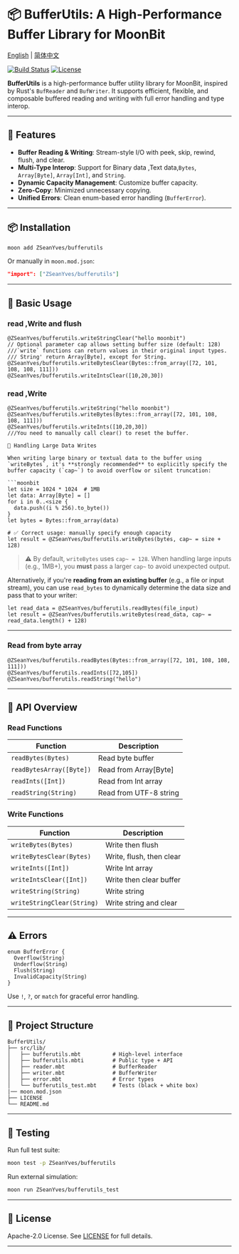 # 📦 BufferUtils: A High-Performance Buffer Library for MoonBit

[English](https://github.com/ZSeanYves/BufferUtils/blob/main/README.md) | [简体中文](https://github.com/ZSeanYves/BufferUtils/blob/main/README_zh_CN.md)

[![Build Status](https://img.shields.io/github/actions/workflow/status/ZSeanYves/BufferUtils/bufferutils-ci.yml)](https://github.com/ZSeanYves/BufferUtils/actions)
[![License](https://img.shields.io/github/license/ZSeanYves/BufferUtils)](LICENSE)

**BufferUtils** is a high-performance buffer utility library for MoonBit, inspired by Rust's `BufReader` and `BufWriter`. It supports efficient, flexible, and composable buffered reading and writing with full error handling and type interop.

---

## 🚀 Features
- **Buffer Reading & Writing**: Stream-style I/O with peek, skip, rewind, flush, and clear.
- **Multi-Type Interop**: Support for Binary data ,Text data,`Bytes`, `Array[Byte]`, `Array[Int]`, and `String`.
- **Dynamic Capacity Management**: Customize buffer capacity.
- **Zero-Copy**: Minimized unnecessary copying.
- **Unified Errors**: Clean enum-based error handling (`BufferError`).

---

## 📦 Installation
```bash
moon add ZSeanYves/bufferutils
```
Or manually in `moon.mod.json`:
```json
"import": ["ZSeanYves/bufferutils"]
```

---

## 🔧 Basic Usage

### read ,Write and flush 
```moonbit
@ZSeanYves/bufferutils.writeStringClear("hello moonbit") 
// Optional parameter cap allows setting buffer size (default: 128)
///`write` functions can return values in their original input types.
/// String' return Array[Byte], except for String.
@ZSeanYves/bufferutils.writeBytesClear(Bytes::from_array([72, 101, 108, 108, 111]))
@ZSeanYves/bufferutils.writeIntsClear([10,20,30])
```

### read ,Write
```moonbit
@ZSeanYves/bufferutils.writeString("hello moonbit") 
@ZSeanYves/bufferutils.writeBytes(Bytes::from_array([72, 101, 108, 108, 111]))
@ZSeanYves/bufferutils.writeInts([10,20,30])
///You need to manually call clear() to reset the buffer.

🧠 Handling Large Data Writes 

When writing large binary or textual data to the buffer using `writeBytes`, it's **strongly recommended** to explicitly specify the buffer capacity (`cap~`) to avoid overflow or silent truncation:

```moonbit
let size = 1024 * 1024  # 1MB
let data: Array[Byte] = []
for i in 0..<size {
  data.push((i % 256).to_byte())
}
let bytes = Bytes::from_array(data)

# ✅ Correct usage: manually specify enough capacity
let result = @ZSeanYves/bufferutils.writeBytes(bytes, cap~ = size + 128)
```

> ⚠️ By default, `writeBytes` uses `cap~ = 128`. When handling large inputs (e.g., 1MB+), you **must** pass a larger `cap~` to avoid unexpected output.

Alternatively, if you're **reading from an existing buffer** (e.g., a file or input stream), you can use `read_bytes` to dynamically determine the data size and pass that to your writer:

```moonbit
let read_data = @ZSeanYves/bufferutils.readBytes(file_input)
let result = @ZSeanYves/bufferutils.writeBytes(read_data, cap~ = read_data.length() + 128)
```

---

### Read from byte array
```moonbit
@ZSeanYves/bufferutils.readBytes(Bytes::from_array([72, 101, 108, 108, 111]))
@ZSeanYves/bufferutils.readInts([72,105]) 
@ZSeanYves/bufferutils.readString("hello")
```

---

## 📘 API Overview

### Read Functions
| Function                  | Description                            |
|--------------------------|----------------------------------------|
| `readBytes(Bytes)`       | Read byte buffer                       |
| `readBytesArray([Byte])` | Read from Array[Byte]                  |
| `readInts([Int])`        | Read from Int array                    |
| `readString(String)`     | Read from UTF-8 string                 |

### Write Functions
| Function                  | Description                            |
|--------------------------|----------------------------------------|
| `writeBytes(Bytes)`      | Write then flush                       |
| `writeBytesClear(Bytes)` | Write, flush, then clear               |
| `writeInts([Int])`       | Write Int array                        |
| `writeIntsClear([Int])`  | Write then clear buffer                |
| `writeString(String)`    | Write string                           |
| `writeStringClear(String)` | Write string and clear               |

---

## ⚠️ Errors

```moonbit
enum BufferError {
  Overflow(String)
  Underflow(String)
  Flush(String)
  InvalidCapacity(String)
}
```
Use `!`, `?`, or `match` for graceful error handling.

---

## 📂 Project Structure
```
BufferUtils/
├── src/lib/
│   ├── bufferutils.mbt          # High-level interface
│   ├── bufferutils.mbti         # Public type + API
│   ├── reader.mbt               # BufferReader
│   ├── writer.mbt               # BufferWriter
│   ├── error.mbt                # Error types
│   └── bufferutils_test.mbt     # Tests (black + white box)
|── moon.mod.json 
├── LICENSE
└── README.md
```

---

## 🧪 Testing
Run full test suite:
```bash
moon test -p ZSeanYves/bufferutils
```
Run external simulation:
```bash
moon run ZSeanYves/bufferutils_test
```

---

## 📜 License
Apache-2.0 License. See [LICENSE](./LICENSE) for full details.

---


